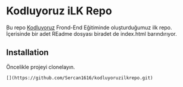 # Kodluyoruz iLK Repo
Bu repo [Kodluyoruz](https://www.kodluyoruz.org/) Frond-End Eğitiminde oluşturduğumuz ilk repo. İçerisinde bir adet REadme dosyası
 biradet de index.html barındırıyor.

## Installation 
Öncelikle projeyi clonelayın.
```
[](https://github.com/Sercan1616/kodluyoruzilkrepo.git)
```

